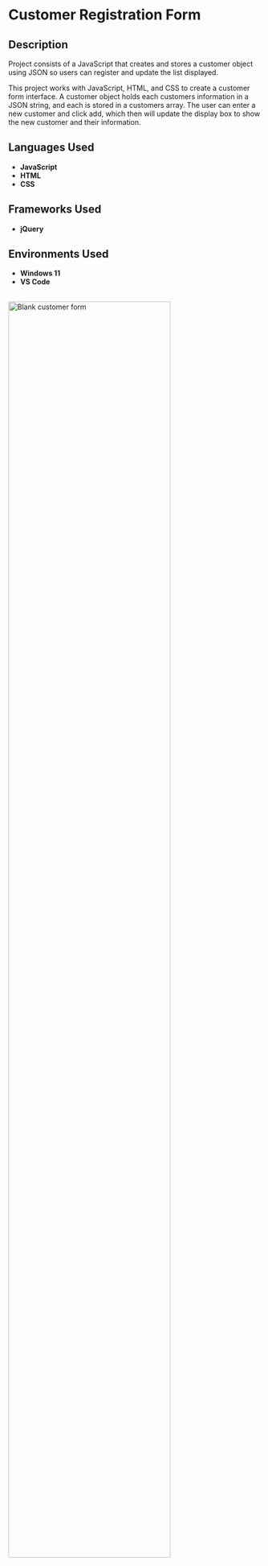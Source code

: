 # <h1>Customer Registration Form</h1>

<h2>Description</h2>
<p>Project consists of a JavaScript that creates and stores a customer object using JSON so users can register and update the list displayed.</p>
<p>This project works with JavaScript, HTML, and CSS to create a customer form interface. A customer object holds each customers information in a JSON string, and each is stored in a customers array. The user can enter a new customer and click add, which then will update the display box to show the new customer and their information.</p>

<h2>Languages Used</h2>

- <b>JavaScript</b>
- <b>HTML</b>
- <b>CSS</b>

<h2>Frameworks Used</h2>

- <b>jQuery</b>


<h2>Environments Used </h2>

- <b>Windows 11</b>
- <b>VS Code</b>

<br>

<img src="https://i.imgur.com/3RP8Qhd.png" height="80%" width="80%" alt="Blank customer form"/>

<!--
 ```diff
- text in red
+ text in green
! text in orange
# text in gray
@@ text in purple (and bold)@@
```
--!>

